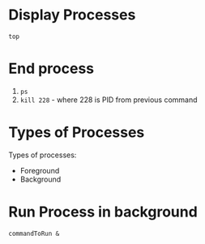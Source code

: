# Display Processes

`top`

# End process

1. `ps`
2. `kill 228` - where 228 is PID from previous command

# Types of Processes

Types of processes:
- Foreground
- Background

# Run Process in background

`commandToRun &`